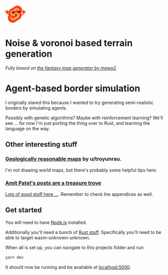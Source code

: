 
![](https://raw.githubusercontent.com/Havegum/Terrain-Generator/master/public/favicon.png)
# Noise & voronoi based terrain generation
*Fully based on [the fantasy map generator by mewo2](https://github.com/mewo2/terrain).*


# Agent-based border simulation
I originally stared this because I wanted to try generating semi-realistic borders by simulating agents.

Possibly with genetic algorithms? Maybe with reinforcement learning? We'll see ... for now I'm just porting the thing over to Rust, and learning the language on the way.


## Other interesting stuff
### [Geologically reasonable maps](https://www.reddit.com/r/proceduralgeneration/comments/gi4hq4/geologically_reasonable_maps_seed_2/) by u/troyunrau.
I'm not drawing world maps, but there's probably some helpful tips here.


### [Amit Patel's posts are a treasure trove](http://www-cs-students.stanford.edu/~amitp/game-programming/polygon-map-generation/)
[Lots of good stuff here ...](https://simblob.blogspot.com/2018/08/mapgen4-goals.html). Remember to check the appendices as well.




## Get started
You will need to have [Node.js](https://nodejs.org) installed.

Additionally you'll need a bunch of [Rust stuff](https://www.rust-lang.org/tools/install). Specifically you'll need to be able to target wasm-unknown-unknown.

When all is set up, you can navigate to this projects folder and run:

```bash
yarn dev
```

It should now be running and be available at [localhost:5000](http://localhost:5000).
